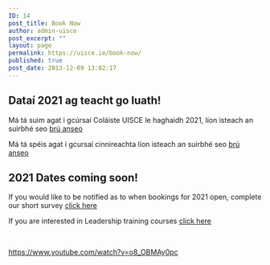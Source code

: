 ```yaml
---
ID: 14
post_title: Book Now
author: admin-uisce
post_excerpt: ""
layout: page
permalink: https://uisce.ie/book-now/
published: true
post_date: 2013-12-09 13:02:17
---
```

<h2>Dataí 2021 ag teacht go luath!</h2>
Má tá suim agat i gcúrsaí Coláiste UISCE le haghaidh 2021, líon isteach an suirbhé seo <a href="https://www.surveygizmo.com/s3/5805335/Interested-in-2021-Courses">brú anseo</a>

Má tá spéis agat i gcursaí cinnireachta líon isteach an suirbhé seo <a href="https://www.surveygizmo.com/s3/5805702/2020-Leadership-Courses-Expression-of-Interest">brú anseo</a>
<h2>2021 Dates coming soon!</h2>
If you would like to be notified as to when bookings for 2021 open, complete our short survey <a href="https://www.surveygizmo.com/s3/5805335/Interested-in-2021-Courses">click here</a>

If you are interested in Leadership training courses <a href="https://www.surveygizmo.com/s3/5805702/2020-Leadership-Courses-Expression-of-Interest">click here</a>

&nbsp;

https://www.youtube.com/watch?v=o8_OBMAy0pc